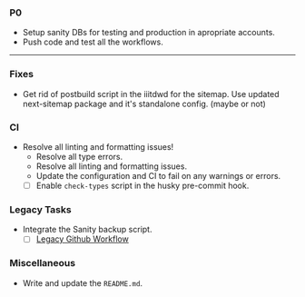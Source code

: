 ### P0

- Setup sanity DBs for testing and production in apropriate accounts.
- Push code and test all the workflows.

---

### Fixes

- Get rid of postbuild script in the iiitdwd for the sitemap. Use updated next-sitemap package and it's standalone config. (maybe or not)

### CI

- Resolve all linting and formatting issues!
  - Resolve all type errors.
  - Resolve all linting and formatting issues.
  - Update the configuration and CI to fail on any warnings or errors.
  - [ ] Enable `check-types` script in the husky pre-commit hook.

### Legacy Tasks

- Integrate the Sanity backup script.
  - [ ] [Legacy Github Workflow](https://github.com/Velocity-IIITDWD/iiitdwd.ac.in/blob/dev/.github/workflows/backup-sanity.yml)

### Miscellaneous

- Write and update the `README.md`.
